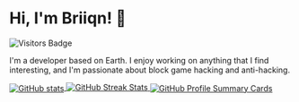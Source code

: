 # Hi, I'm Briiqn! 👋

<div class="d-flex">
  <!-- Visitors Badge -->
  <img src="https://komarev.com/ghpvc/?username=Briiqn&color=blue" alt="Visitors Badge" />

  <!-- Introduction -->
  <p>I'm a developer based on Earth. I enjoy working on anything that I find interesting, and I'm passionate about block game hacking and anti-hacking.</p>
</div>

<!-- GitHub Stats and Profile Summary Cards -->
<div class="d-flex flex-wrap justify-content-between">
  <a href="https://github.com/anuraghazra/github-readme-stats" class="flex-fill mr-2">
    <img align="center" src="https://github-readme-stats.vercel.app/api?username=Briiqn&show_icons=true&line_height=27&title_color=bf91f3&text_color=35b1a3&icon_color=bf91f3&bg_color=1a1b27" alt="GitHub stats" />
  </a>

  <a href="https://github.com/DenverCoder1/github-readme-streak-stats" class="flex-fill">
    <img src="https://github-readme-streak-stats.herokuapp.com/?user=Briiqn&theme=tokyonight" alt="GitHub Streak Stats" />
  </a>

  <a href="https://github.com/vn7n24fzkq/github-profile-summary-cards" class="flex-fill mt-3">
    <img align="center" src="https://github-profile-summary-cards.vercel.app/api/cards/profile-details?username=Briiqn&theme=tokyonight" alt="GitHub Profile Summary Cards" />
  </a>
</div>
